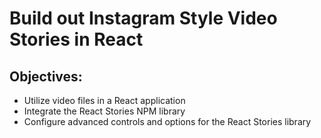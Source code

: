 # Build out Instagram Style Video Stories in React

## Objectives:

- Utilize video files in a React application
- Integrate the React Stories NPM library
- Configure advanced controls and options for the React Stories library
